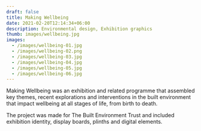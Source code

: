 ```yaml
---
draft: false
title: Making Wellbeing
date: 2021-02-20T12:14:34+06:00
description: Environmental design, Exhibition graphics
thumb: images/wellbeing.jpg
images:
  - /images/wellbeing-01.jpg
  - /images/wellbeing-02.png
  - /images/wellbeing-03.jpg
  - /images/wellbeing-04.jpg
  - /images/wellbeing-05.jpg
  - /images/wellbeing-06.jpg
---
```


Making Wellbeing was an exhibition and related programme that assembled key themes, recent explorations and interventions in the built environment that impact wellbeing at all stages of life, from birth to death.

The project was made for The Built Environment Trust and included exhibition identity, display boards, plinths and digital elements.